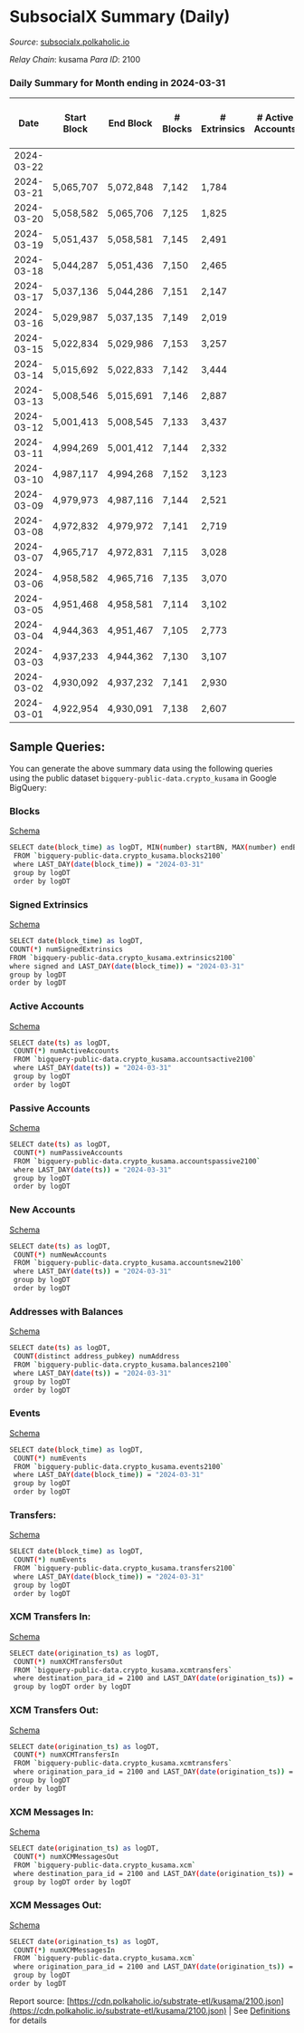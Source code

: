 # SubsocialX Summary (Daily)

_Source_: [subsocialx.polkaholic.io](https://subsocialx.polkaholic.io)

*Relay Chain*: kusama
*Para ID*: 2100



### Daily Summary for Month ending in 2024-03-31


| Date    | Start Block | End Block | # Blocks | # Extrinsics | # Active Accounts | # Passive Accounts | # New Accounts | # Addresses | # Events  | # Transfers ($USD) | # XCM Transfers In ($USD) | # XCM Transfers Out ($USD) | # XCM In | # XCM Out | Issues |
|---------|-------------|-----------|----------|--------------|-------------------|--------------------|----------------|-------------|-----------|--------------------|---------------------------|----------------------------|----------|-----------|--------|
| 2024-03-22 |  |  |  |  |  |  |  |  |  |   |   |   |  |  |  |
| 2024-03-21 | 5,065,707 | 5,072,848 | 7,142 | 1,784 |  |  |  |  | 22,795 | 31  |   |   |  |  |  |
| 2024-03-20 | 5,058,582 | 5,065,706 | 7,125 | 1,825 |  |  |  |  | 23,586 | 88  |   |   |  |  |  |
| 2024-03-19 | 5,051,437 | 5,058,581 | 7,145 | 2,491 |  |  |  |  | 26,844 | 68  |   |   |  |  |  |
| 2024-03-18 | 5,044,287 | 5,051,436 | 7,150 | 2,465 |  |  |  |  | 27,988 | 503  |   |   |  |  |  |
| 2024-03-17 | 5,037,136 | 5,044,286 | 7,151 | 2,147 |  |  |  |  | 26,061 | 33  |   |   |  |  |  |
| 2024-03-16 | 5,029,987 | 5,037,135 | 7,149 | 2,019 |  |  |  |  | 25,027 | 54  |   |   |  |  |  |
| 2024-03-15 | 5,022,834 | 5,029,986 | 7,153 | 3,257 |  |  |  |  | 30,343 | 71  |   |   |  |  |  |
| 2024-03-14 | 5,015,692 | 5,022,833 | 7,142 | 3,444 |  |  |  |  | 32,203 | 44  |   |   |  |  |  |
| 2024-03-13 | 5,008,546 | 5,015,691 | 7,146 | 2,887 |  |  |  |  | 30,471 | 67  |   |   |  |  |  |
| 2024-03-12 | 5,001,413 | 5,008,545 | 7,133 | 3,437 |  |  |  |  | 33,212 | 50  |   |   |  |  |  |
| 2024-03-11 | 4,994,269 | 5,001,412 | 7,144 | 2,332 |  |  |  |  | 28,683 | 467  |   |   |  |  |  |
| 2024-03-10 | 4,987,117 | 4,994,268 | 7,152 | 3,123 |  |  |  |  | 30,890 | 40  |   |   |  |  |  |
| 2024-03-09 | 4,979,973 | 4,987,116 | 7,144 | 2,521 |  |  |  |  | 30,968 | 46  |   |   |  |  |  |
| 2024-03-08 | 4,972,832 | 4,979,972 | 7,141 | 2,719 |  |  |  |  | 30,572 | 55  |   |   |  |  |  |
| 2024-03-07 | 4,965,717 | 4,972,831 | 7,115 | 3,028 |  |  |  |  | 32,169 | 51  |   |   |  |  |  |
| 2024-03-06 | 4,958,582 | 4,965,716 | 7,135 | 3,070 |  |  |  |  | 32,201 | 55  |   |   |  |  |  |
| 2024-03-05 | 4,951,468 | 4,958,581 | 7,114 | 3,102 |  |  |  |  | 30,915 | 74  |   |   |  |  |  |
| 2024-03-04 | 4,944,363 | 4,951,467 | 7,105 | 2,773 |  |  |  |  | 30,099 | 423  |   |   |  |  |  |
| 2024-03-03 | 4,937,233 | 4,944,362 | 7,130 | 3,107 |  |  |  |  | 31,036 | 56  |   |   |  |  |  |
| 2024-03-02 | 4,930,092 | 4,937,232 | 7,141 | 2,930 |  |  |  |  | 47,435 | 73  |   |   |  |  |  |
| 2024-03-01 | 4,922,954 | 4,930,091 | 7,138 | 2,607 |  |  |  |  | 29,694 | 76  |   |   |  |  |  |

## Sample Queries:
You can generate the above summary data using the following queries using the public dataset `bigquery-public-data.crypto_kusama` in Google BigQuery:


### Blocks 

[Schema](https://github.com/colorfulnotion/substrate-etl/blob/main/schema/blocks.json)

```bash
SELECT date(block_time) as logDT, MIN(number) startBN, MAX(number) endBN, COUNT(*) numBlocks 
 FROM `bigquery-public-data.crypto_kusama.blocks2100`  
 where LAST_DAY(date(block_time)) = "2024-03-31" 
 group by logDT 
 order by logDT
```

### Signed Extrinsics 

[Schema](https://github.com/colorfulnotion/substrate-etl/blob/main/schema/extrinsics.json)

```bash
SELECT date(block_time) as logDT, 
COUNT(*) numSignedExtrinsics 
FROM `bigquery-public-data.crypto_kusama.extrinsics2100`  
where signed and LAST_DAY(date(block_time)) = "2024-03-31" 
group by logDT 
order by logDT
```

### Active Accounts 

[Schema](https://github.com/colorfulnotion/substrate-etl/blob/main/schema/accountsactive.json)

```bash
SELECT date(ts) as logDT, 
 COUNT(*) numActiveAccounts 
 FROM `bigquery-public-data.crypto_kusama.accountsactive2100` 
 where LAST_DAY(date(ts)) = "2024-03-31" 
 group by logDT 
 order by logDT
```

### Passive Accounts 

[Schema](https://github.com/colorfulnotion/substrate-etl/blob/main/schema/accountspassive.json)

```bash
SELECT date(ts) as logDT, 
 COUNT(*) numPassiveAccounts 
 FROM `bigquery-public-data.crypto_kusama.accountspassive2100` 
 where LAST_DAY(date(ts)) = "2024-03-31" 
 group by logDT 
 order by logDT
```

### New Accounts 

[Schema](https://github.com/colorfulnotion/substrate-etl/blob/main/schema/accountsnew.json)

```bash
SELECT date(ts) as logDT, 
 COUNT(*) numNewAccounts 
 FROM `bigquery-public-data.crypto_kusama.accountsnew2100` 
 where LAST_DAY(date(ts)) = "2024-03-31" 
 group by logDT
 order by logDT
```

### Addresses with Balances 

[Schema](https://github.com/colorfulnotion/substrate-etl/blob/main/schema/balances.json)

```bash
SELECT date(ts) as logDT,
 COUNT(distinct address_pubkey) numAddress 
 FROM `bigquery-public-data.crypto_kusama.balances2100` 
 where LAST_DAY(date(ts)) = "2024-03-31" 
 group by logDT 
 order by logDT
```

### Events 

[Schema](https://github.com/colorfulnotion/substrate-etl/blob/main/schema/events.json)

```bash
SELECT date(block_time) as logDT, 
 COUNT(*) numEvents 
 FROM `bigquery-public-data.crypto_kusama.events2100` 
 where LAST_DAY(date(block_time)) = "2024-03-31" 
 group by logDT 
 order by logDT
```

### Transfers:

[Schema](https://github.com/colorfulnotion/substrate-etl/blob/main/schema/transfers.json)

```bash
SELECT date(block_time) as logDT, 
 COUNT(*) numEvents 
 FROM `bigquery-public-data.crypto_kusama.transfers2100` 
 where LAST_DAY(date(block_time)) = "2024-03-31" 
 group by logDT 
 order by logDT
```

### XCM Transfers In: 

[Schema](https://github.com/colorfulnotion/substrate-etl/blob/main/schema/xcmtransfers.json)

```bash
SELECT date(origination_ts) as logDT, 
 COUNT(*) numXCMTransfersOut 
 FROM `bigquery-public-data.crypto_kusama.xcmtransfers` 
 where destination_para_id = 2100 and LAST_DAY(date(origination_ts)) = "2024-03-31" 
 group by logDT order by logDT
```

### XCM Transfers Out: 

[Schema](https://github.com/colorfulnotion/substrate-etl/blob/main/schema/xcmtransfers.json)

```bash
SELECT date(origination_ts) as logDT, 
 COUNT(*) numXCMTransfersIn 
 FROM `bigquery-public-data.crypto_kusama.xcmtransfers` 
 where origination_para_id = 2100 and LAST_DAY(date(origination_ts)) = "2024-03-31" 
 group by logDT 
order by logDT
```

### XCM Messages In: 

[Schema](https://github.com/colorfulnotion/substrate-etl/blob/main/schema/xcm.json)

```bash
SELECT date(origination_ts) as logDT, 
 COUNT(*) numXCMMessagesOut 
 FROM `bigquery-public-data.crypto_kusama.xcm` 
 where destination_para_id = 2100 and LAST_DAY(date(origination_ts)) = "2024-03-31" 
 group by logDT order by logDT
```

### XCM Messages Out: 

[Schema](https://github.com/colorfulnotion/substrate-etl/blob/main/schema/xcm.json)

```bash
SELECT date(origination_ts) as logDT, 
 COUNT(*) numXCMMessagesIn 
 FROM `bigquery-public-data.crypto_kusama.xcm` 
 where origination_para_id = 2100 and LAST_DAY(date(origination_ts)) = "2024-03-31" 
 group by logDT 
order by logDT
```


Report source: [https://cdn.polkaholic.io/substrate-etl/kusama/2100.json](https://cdn.polkaholic.io/substrate-etl/kusama/2100.json) | See [Definitions](/DEFINITIONS.md) for details
